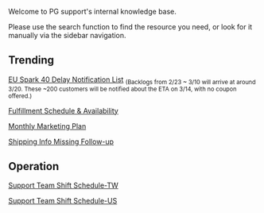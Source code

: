 Welcome to PG support's internal knowledge base. 

Please use the search function to find the resource you need, or look for it manually via the sidebar navigation.


## Trending
[EU Spark 40 Delay Notification List](https://docs.google.com/spreadsheets/d/1IFkcu6fnSGc_ujtZAlze95y8ahqnpwnb6whCZLKHZic/edit?usp=sharing)
<sub>(Backlogs from 2/23 ~ 3/10 will arrive at around 3/20. These ~200 customers will be notified about the ETA on 3/14, with no coupon offered.)</sub>

[Fulfillment Schedule & Availability](https://docs.google.com/spreadsheets/d/13mK6KP4YmWGT_NyAHVbmFVl5Wj5khDcB1fvpsDKTL24/edit?usp=sharing)

[Monthly Marketing Plan](https://docs.google.com/spreadsheets/d/10xJZBQaCPnssXe-LCrpEmRkICh81fuhwkDBtlIaKmdY/edit?usp=sharing)

[Shipping Info Missing Follow-up](https://docs.google.com/spreadsheets/d/1JGEB4lF3NW7xdm78EnAu3EREmbbfI07jiRqdN3u9QWw/edit?usp=sharing)

## Operation
[Support Team Shift Schedule-TW](https://docs.google.com/spreadsheets/d/1W4cg0br6ghrFjqdAP5C3afyZQrHwmU98EovIOg3N6Lc/edit?usp=sharing)

[Support Team Shift Schedule-US](https://docs.google.com/spreadsheets/d/1LGz1lw4X8o_4CxUWNgVjto4JvZMglwWU7xGnmnye_7Q/edit?usp=sharing)

